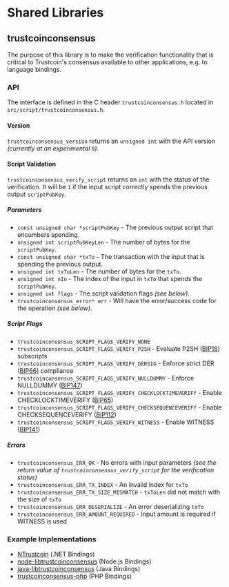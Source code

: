 Shared Libraries
================

## trustcoinconsensus

The purpose of this library is to make the verification functionality that is critical to Trustcoin's consensus available to other applications, e.g. to language bindings.

### API

The interface is defined in the C header `trustcoinconsensus.h` located in  `src/script/trustcoinconsensus.h`.

#### Version

`trustcoinconsensus_version` returns an `unsigned int` with the API version *(currently at an experimental `0`)*.

#### Script Validation

`trustcoinconsensus_verify_script` returns an `int` with the status of the verification. It will be `1` if the input script correctly spends the previous output `scriptPubKey`.

##### Parameters
- `const unsigned char *scriptPubKey` - The previous output script that encumbers spending.
- `unsigned int scriptPubKeyLen` - The number of bytes for the `scriptPubKey`.
- `const unsigned char *txTo` - The transaction with the input that is spending the previous output.
- `unsigned int txToLen` - The number of bytes for the `txTo`.
- `unsigned int nIn` - The index of the input in `txTo` that spends the `scriptPubKey`.
- `unsigned int flags` - The script validation flags *(see below)*.
- `trustcoinconsensus_error* err` - Will have the error/success code for the operation *(see below)*.

##### Script Flags
- `trustcoinconsensus_SCRIPT_FLAGS_VERIFY_NONE`
- `trustcoinconsensus_SCRIPT_FLAGS_VERIFY_P2SH` - Evaluate P2SH ([BIP16](https://github.com/trustcoin/bips/blob/master/bip-0016.mediawiki)) subscripts
- `trustcoinconsensus_SCRIPT_FLAGS_VERIFY_DERSIG` - Enforce strict DER ([BIP66](https://github.com/trustcoin/bips/blob/master/bip-0066.mediawiki)) compliance
- `trustcoinconsensus_SCRIPT_FLAGS_VERIFY_NULLDUMMY` - Enforce NULLDUMMY ([BIP147](https://github.com/trustcoin/bips/blob/master/bip-0147.mediawiki))
- `trustcoinconsensus_SCRIPT_FLAGS_VERIFY_CHECKLOCKTIMEVERIFY` - Enable CHECKLOCKTIMEVERIFY ([BIP65](https://github.com/trustcoin/bips/blob/master/bip-0065.mediawiki))
- `trustcoinconsensus_SCRIPT_FLAGS_VERIFY_CHECKSEQUENCEVERIFY` - Enable CHECKSEQUENCEVERIFY ([BIP112](https://github.com/trustcoin/bips/blob/master/bip-0112.mediawiki))
- `trustcoinconsensus_SCRIPT_FLAGS_VERIFY_WITNESS` - Enable WITNESS ([BIP141](https://github.com/trustcoin/bips/blob/master/bip-0141.mediawiki))

##### Errors
- `trustcoinconsensus_ERR_OK` - No errors with input parameters *(see the return value of `trustcoinconsensus_verify_script` for the verification status)*
- `trustcoinconsensus_ERR_TX_INDEX` - An invalid index for `txTo`
- `trustcoinconsensus_ERR_TX_SIZE_MISMATCH` - `txToLen` did not match with the size of `txTo`
- `trustcoinconsensus_ERR_DESERIALIZE` - An error deserializing `txTo`
- `trustcoinconsensus_ERR_AMOUNT_REQUIRED` - Input amount is required if WITNESS is used

### Example Implementations
- [NTrustcoin](https://github.com/NicolasDorier/NTrustcoin/blob/master/NTrustcoin/Script.cs#L814) (.NET Bindings)
- [node-libtrustcoinconsensus](https://github.com/bitpay/node-libtrustcoinconsensus) (Node.js Bindings)
- [java-libtrustcoinconsensus](https://github.com/dexX7/java-libtrustcoinconsensus) (Java Bindings)
- [trustcoinconsensus-php](https://github.com/Bit-Wasp/trustcoinconsensus-php) (PHP Bindings)

